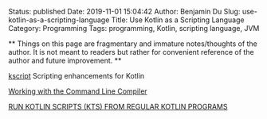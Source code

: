 Status: published
Date: 2019-11-01 15:04:42
Author: Benjamin Du
Slug: use-kotlin-as-a-scripting-language
Title: Use Kotlin as a Scripting Language
Category: Programming
Tags: programming, Kotlin, scripting language, JVM

**
Things on this page are fragmentary and immature notes/thoughts of the author.
It is not meant to readers but rather for convenient reference of the author and future improvement.
**

[kscript](https://github.com/holgerbrandl/kscript)
Scripting enhancements for Kotlin

[Working with the Command Line Compiler](https://kotlinlang.org/docs/tutorials/command-line.html)

[RUN KOTLIN SCRIPTS (KTS) FROM REGULAR KOTLIN PROGRAMS](https://kotlinexpertise.com/run-kotlin-scripts-from-kotlin-programs/)
